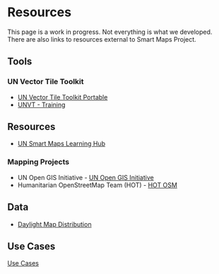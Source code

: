 # Resources
This page is a work in progress. Not everything is what we developed. There are also links to resources external to Smart Maps Project. 

## Tools

### UN Vector Tile Toolkit

- [UN Vector Tile Toolkit Portable](https://github.com/unvt/portable)
- [UNVT - Training](https://github.com/ubukawa/training4unvt)

## Resources

- [UN Smart Maps Learning Hub](https://unsmartmaps.org/learning/)
### Mapping Projects

- UN Open GIS Initiative - [UN Open GIS Initiative](https://unopengis.org/)
- Humanitarian OpenStreetMap Team (HOT) - [HOT OSM](https://www.hotosm.org/)

## Data
- [Daylight Map Distribution](https://daylightmap.org/)

## Use Cases

[Use Cases](./use-cases/)
